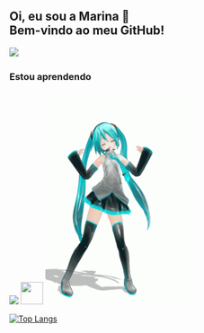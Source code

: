 <h2> Oi, eu sou a Marina 🐸 <br> Bem-vindo ao meu GitHub! </h2> <a href="https://www.linkedin.com/in/marina-k-e/">
  <img src="https://img.shields.io/badge/LinkedIn-0077B5?style=for-the-badge&logo=linkedin&logoColor=white"/>
</a>

### Estou aprendendo


<img src="https://cdn.jsdelivr.net/gh/devicons/devicon/icons/java/java-original.svg" />
          
<img src="https://cdn.jsdelivr.net/gh/devicons/devicon/icons/linux/linux-original.svg" width="40" height="40"/>

<img width="269" height="380" src="https://github.com/Marinakrae/imagens_sites/blob/6d78b89f590e8a7beeffa9aa1320b659cc69095b/giphy.gif">


<br>

[![Top Langs](https://github-readme-stats.vercel.app/api/top-langs/?username=Marinakrae&layout=compact)](https://github.com/Marinakrae/github-readme-stats)


